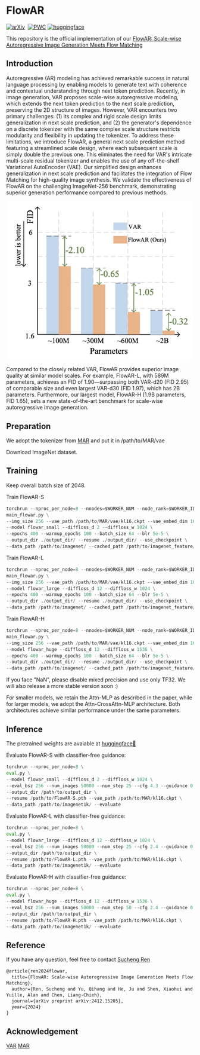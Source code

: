 # FlowAR

[![arXiv](https://img.shields.io/badge/arXiv%20paper-2412.15205-b31b1b.svg)](https://arxiv.org/abs/2412.15205)&nbsp;
[![PWC](https://img.shields.io/endpoint.svg?url=https://paperswithcode.com/badge/flowar-scale-wise-autoregressive-image/image-generation-on-imagenet-256x256)](https://paperswithcode.com/sota/image-generation-on-imagenet-256x256?flowar-scale-wise-autoregressive-image)
[![huggingface](https://img.shields.io/badge/%F0%9F%A4%97%20HuggingFace-FlowAR-yellow)](https://huggingface.co/OliverRen/FlowAR)&nbsp;

This repository is the official implementation of our [FlowAR: Scale-wise Autoregressive Image Generation Meets Flow Matching](https://arxiv.org/abs/2412.15205)

## Introduction
Autoregressive (AR) modeling has achieved remarkable success in natural language processing by enabling models to generate text with coherence and contextual understanding through next token prediction. Recently, in image generation, VAR proposes scale-wise autoregressive modeling, which extends the next token prediction to the next scale prediction, preserving the 2D structure of images. However, VAR encounters two primary challenges: (1) its complex and rigid scale design limits generalization in next scale prediction, and (2) the generator's dependence on a discrete tokenizer with the same complex scale structure restricts modularity and flexibility in updating the tokenizer. To address these limitations, we introduce FlowAR, a general next scale prediction method featuring a streamlined scale design, where each subsequent scale is simply double the previous one. This eliminates the need for VAR's intricate multi-scale residual tokenizer and enables the use of any off-the-shelf Variational AutoEncoder (VAE). Our simplified design enhances generalization in next scale prediction and facilitates the integration of Flow Matching for high-quality image synthesis. We validate the effectiveness of FlowAR on the challenging ImageNet-256 benchmark, demonstrating superior generation performance compared to previous methods.

![fig](./figs/teaser.jpeg)

Compared to the closely related VAR, FlowAR provides superior image quality at similar model scales. For example, FlowAR-L, with 589M parameters, achieves an FID of 1.90—surpassing both VAR-d20 (FID 2.95) of comparable size and even largest VAR-d30 (FID 1.97), which has 2B parameters. Furthermore, our largest model, FlowAR-H (1.9B parameters, FID 1.65), sets a new state-of-the-art benchmark for scale-wise autoregressive image generation.
## Preparation

We adopt the tokenizer from [MAR](https://github.com/LTH14/mar) and put it in /path/to/MAR/vae

Download ImageNet dataset.

## Training
Keep overall batch size of 2048. 

Train FlowAR-S
```python
torchrun --nproc_per_node=8 --nnodes=$WORKER_NUM --node_rank=$WORKER_ID --master_addr=$WORKER_0_HOST --master_port=$WORKER_0_PORT \
main_flowar.py \
--img_size 256 --vae_path /path/to/MAR/vae/kl16.ckpt --vae_embed_dim 16 --vae_stride 16 --patch_size 1 \
--model flowar_small --diffloss_d 2 --diffloss_w 1024 \
--epochs 400 --warmup_epochs 100 --batch_size 64 --blr 5e-5 \
--output_dir ./output_dir/ --resume ./output_dir/ --use_checkpoint \
--data_path /path/to/imagenet/ --cached_path /path/to/imagenet_feature/
```
Train FlowAR-L
```python
torchrun --nproc_per_node=8 --nnodes=$WORKER_NUM --node_rank=$WORKER_ID --master_addr=$WORKER_0_HOST --master_port=$WORKER_0_PORT \
main_flowar.py \
--img_size 256 --vae_path /path/to/MAR/vae/kl16.ckpt --vae_embed_dim 16 --vae_stride 16 --patch_size 1 \
--model flowar_large --diffloss_d 12 --diffloss_w 1024 \
--epochs 400 --warmup_epochs 100 --batch_size 64 --blr 5e-5 \
--output_dir ./output_dir/ --resume ./output_dir/ --use_checkpoint \
--data_path /path/to/imagenet/ --cached_path /path/to/imagenet_feature/
```

Train FlowAR-H
```python
torchrun --nproc_per_node=8 --nnodes=$WORKER_NUM --node_rank=$WORKER_ID --master_addr=$WORKER_0_HOST --master_port=$WORKER_0_PORT \
main_flowar.py \
--img_size 256 --vae_path /path/to/MAR/vae/kl16.ckpt --vae_embed_dim 16 --vae_stride 16 --patch_size 1 \
--model flowar_huge --diffloss_d 12 --diffloss_w 1536 \
--epochs 400 --warmup_epochs 100 --batch_size 64 --blr 5e-5 \
--output_dir ./output_dir/ --resume ./output_dir/ --use_checkpoint \
--data_path /path/to/imagenet/ --cached_path /path/to/imagenet_feature/
```
If you face "NaN", please disable mixed precision and use only TF32. We will also release a more stable version soon :)

For smaller models, we retain the Attn-MLP as described in the paper, while for larger models, we adopt the Attn-CrossAttn-MLP architecture. Both architectures achieve similar performance under the same parameters.

## Inference
The pretrained weights are avaiable at [huggingface🤗](https://huggingface.co/OliverRen/FlowAR)

Evaluate FlowAR-S with classifier-free guidance:
```python
torchrun --nproc_per_node=8 \
eval.py \
--model flowar_small --diffloss_d 2 --diffloss_w 1024 \
--eval_bsz 256 --num_images 50000 --num_step 25 --cfg 4.3 --guidance 0.9 \
--output_dir /path/to/output_dir \
--resume /path/to/FlowAR-S.pth --vae_path /path/to/MAR/kl16.ckpt \
--data_path /path/to/imagenet1k/ --evaluate
```

Evaluate FlowAR-L with classifier-free guidance:
```python
torchrun --nproc_per_node=8 \
eval.py \
--model flowar_large --diffloss_d 12 --diffloss_w 1024 \
--eval_bsz 256 --num_images 50000 --num_step 25 --cfg 2.4 --guidance 0.9 \
--output_dir /path/to/output_dir \
--resume /path/to/FlowAR-L.pth --vae_path /path/to/MAR/kl16.ckpt \
--data_path /path/to/imagenet1k/ --evaluate
```

Evaluate FlowAR-H with classifier-free guidance:
```python
torchrun --nproc_per_node=8 \
eval.py \
--model flowar_huge --diffloss_d 12 --diffloss_w 1536 \
--eval_bsz 256 --num_images 50000 --num_step 50 --cfg 2.4 --guidance 0.7 \
--output_dir /path/to/output_dir \
--resume /path/to/FlowAR-H.pth --vae_path /path/to/MAR/kl16.ckpt \
--data_path /path/to/imagenet1k/ --evaluate
```

## Reference
If you have any question, feel free to contact [Sucheng Ren](oliverrensu@gmail.com)

```
@article{ren2024flowar,
  title={FlowAR: Scale-wise Autoregressive Image Generation Meets Flow Matching},
  author={Ren, Sucheng and Yu, Qihang and He, Ju and Shen, Xiaohui and Yuille, Alan and Chen, Liang-Chieh},
  journal={arXiv preprint arXiv:2412.15205},
  year={2024}
}
```

## Acknowledgement
[VAR](https://github.com/FoundationVision/VAR)
[MAR](https://github.com/LTH14/mar)
